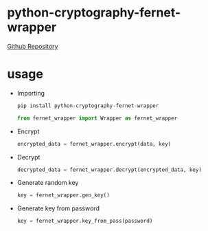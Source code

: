 # python-cryptography-fernet-wrapper
[Github Repository](https://github.com/KrazyKirby99999/python-cryptography-fernet-wrapper)
# usage
* Importing
    ```python
    pip install python-cryptography-fernet-wrapper
    ```
    ```python
    from fernet_wrapper import Wrapper as fernet_wrapper
    ```

* Encrypt
    ```python
    encrypted_data = fernet_wrapper.encrypt(data, key)
    ```

* Decrypt
    ```python
    decrypted_data = fernet_wrapper.decrypt(encrypted_data, key)
    ```

* Generate random key
    ```python
    key = fernet_wrapper.gen_key()
    ```

* Generate key from password
    ```python
    key = fernet_wrapper.key_from_pass(password)
    ```